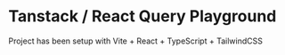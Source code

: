# Tanstack / React Query Playground

Project has been setup with Vite + React + TypeScript + TailwindCSS
